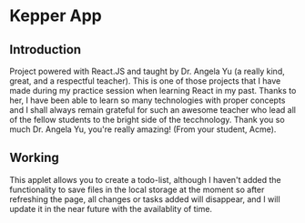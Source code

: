 # Kepper App

## Introduction
Project powered with React.JS and taught by Dr. Angela Yu (a really kind, great, and a respectful teacher). This is one of those projects that I have made during my practice session when learning React in my past. Thanks to her, I have been able to learn so many technologies with proper concepts and I shall always remain grateful for such an awesome teacher who lead all of the fellow students to the bright side of the tecchnology. Thank you so much Dr. Angela Yu, you're really amazing! (From your student, Acme).

## Working
This applet allows you to create a todo-list, although I haven't added the functionality to save files in the local storage at the moment so after refreshing the page, all changes or tasks added will disappear, and I will update it in the near future with the availablity of time.
